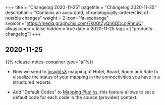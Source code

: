 +++
title = "Changelog 2020-11-25"
pagetitle = "Changelog 2020-11-25"
description = "Contains an accurated, chronologically-ordered list of notable changes"
weight = 2
icon="fa-exchange"
svgicon="https://media.graphcms.com/7k0GtZyQn6QDcolRhnuQ"
alwaysopen = false
hidden = true
date = 2020-11-25
tags = ["products-changelog"]
+++

## 2020-11-25
{{% release-notes-container type="a"%}}
- Now we send to [InsightsX](https://docs.travelgatex.com/insights-x/api/hotelx/howto/) mapping of Hotel, Board, Room and Rate to visualize the status of your mapping in the connectivities you have in a structured reports.

- Add "Default Codes" to [Mapping Plugins](https://docs.travelgatex.com/connectiontypesbuyers/hotel-x/plugins/mapping/), this feature allows to set a default code for each code in the source (provider) context.
